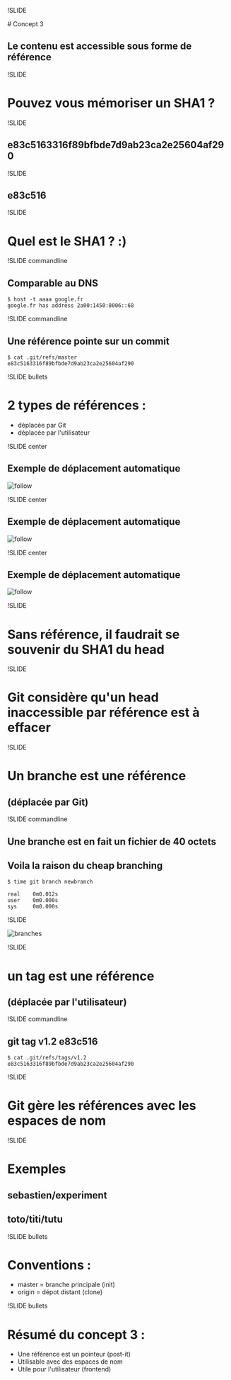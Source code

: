 !SLIDE

# Concept 3
## Le contenu est accessible sous forme de référence

!SLIDE

# Pouvez vous mémoriser un SHA1 ?

!SLIDE

## e83c5163316f89bfbde7d9ab23ca2e25604af290

!SLIDE

## e83c516

!SLIDE

# Quel est le SHA1 ? :)

!SLIDE commandline

## Comparable au DNS

	$ host -t aaaa google.fr
	google.fr has address 2a00:1450:8006::68

!SLIDE commandline

## Une référence pointe sur un commit

	$ cat .git/refs/master
	e83c5163316f89bfbde7d9ab23ca2e25604af290

!SLIDE bullets

# 2 types de références :
* déplacée par Git
* déplacée par l&#39;utilisateur

!SLIDE center

## Exemple de déplacement automatique
![follow](follow1.png)

!SLIDE center

## Exemple de déplacement automatique
![follow](follow2.png)

!SLIDE center

## Exemple de déplacement automatique
![follow](follow3.png)

!SLIDE

# Sans référence, il faudrait se **souvenir** du SHA1 du head

!SLIDE

# Git considère qu&#39;un head inaccessible par référence est à **effacer**

!SLIDE

# Un  branche est une référence
## (déplacée par Git) 

!SLIDE commandline

## Une branche est en fait un fichier de 40 octets
## Voila la raison du **cheap branching**

	$ time git branch newbranch

	real    0m0.012s
	user    0m0.000s
	sys     0m0.000s

!SLIDE

![branches](branches.png)

!SLIDE

# un tag est une référence
## (déplacée par l&#39;utilisateur) 

!SLIDE commandline

##  git tag v1.2 e83c516

	$ cat .git/refs/tags/v1.2
	e83c5163316f89bfbde7d9ab23ca2e25604af290

!SLIDE

# Git gère les références avec les **espaces de nom**

!SLIDE

# Exemples
## sebastien/experiment
## toto/titi/tutu

!SLIDE bullets

# Conventions :
* master = branche principale (init)
* origin = dépot distant (clone)

!SLIDE bullets

# Résumé du concept 3 :
* Une référence est un pointeur (post-it)
* Utilisable avec des espaces de nom
* Utile pour l&#39;utilisateur (frontend)
